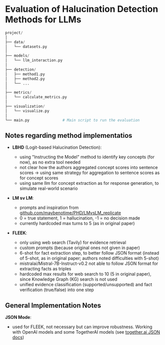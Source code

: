 
# Evaluation of Halucination Detection Methods for LLMs

```python
project/
│
├── data/
│   └── datasets.py
│
├── models/
│   └── llm_interaction.py
│
├── detection/
│   ├── method1.py
│   ├── method2.py
│   └── ...
│
├── metrics/
│   └── calculate_metrics.py
│
├── visualization/
│   └── visualize.py
│
└── main.py               # Main script to run the evaluation
```

## Notes regarding method implementatios

- **LBHD** (Logit-based Halucination Detection):
    - using "Instructing the Model" method to identify key concepts (for now), as no extra tool needed
    - not clear how the authors aggregated concept scores into sentence scores -> using same strategy for aggregation to sentence scores as for concept scores
    - using same llm for concept extraction as for response generation, to simulate real-world scenario

- **LM sv LM**:
    - prompts and inspiration from [github.com/maybenotime/PHD/LMvsLM_replicate](https://github.com/maybenotime/PHD/tree/main/LMvsLM_replicate)
    - 0 = true statement, 1 = hallucination, -1 = no decision made
    - currently hardcoded max turns to 5 (as in original paper)

- **FLEEK**:
    - only using web search (Tavily) for evidence retrieval
    - custom prompts (because original ones not given in paper)
    - 6-shot for fact extraction step, to better follow JSON format (instead of 5-shot, as in original paper; authors noted difficulties with 5-shot)
    - mistralai/Mistral-7B-Instruct-v0.2 not able to follow JSON format for extracting facts as triples
    - hardcoded max results for web search to 10 (5 in original paper), since Knowledge Graph (KG) search is not used
    - unified evidence classification (supported/unsupported) and fact verification (true/false) into one step


## General Implementation Notes

**JSON Mode**:
- used for FLEEK, not necessary but can improve robustness. Working with OpenAI models and some TogetherAI models (see [together.ai JSON docs](https://docs.together.ai/docs/json-mode))